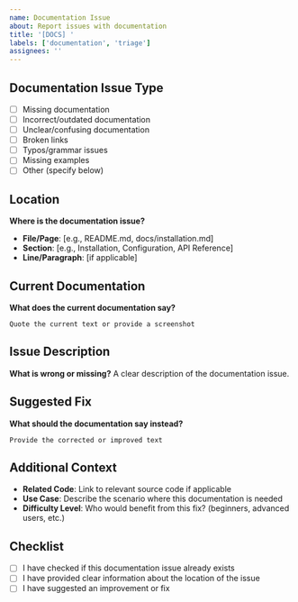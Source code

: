 ```yaml
---
name: Documentation Issue
about: Report issues with documentation
title: '[DOCS] '
labels: ['documentation', 'triage']
assignees: ''
---
```


## Documentation Issue Type
- [ ] Missing documentation
- [ ] Incorrect/outdated documentation
- [ ] Unclear/confusing documentation
- [ ] Broken links
- [ ] Typos/grammar issues
- [ ] Missing examples
- [ ] Other (specify below)

## Location
**Where is the documentation issue?**
- **File/Page**: [e.g., README.md, docs/installation.md]
- **Section**: [e.g., Installation, Configuration, API Reference]
- **Line/Paragraph**: [if applicable]

## Current Documentation
**What does the current documentation say?**
```
Quote the current text or provide a screenshot
```

## Issue Description
**What is wrong or missing?**
A clear description of the documentation issue.

## Suggested Fix
**What should the documentation say instead?**
```
Provide the corrected or improved text
```

## Additional Context
- **Related Code**: Link to relevant source code if applicable
- **Use Case**: Describe the scenario where this documentation is needed
- **Difficulty Level**: Who would benefit from this fix? (beginners, advanced users, etc.)

## Checklist
- [ ] I have checked if this documentation issue already exists
- [ ] I have provided clear information about the location of the issue
- [ ] I have suggested an improvement or fix
